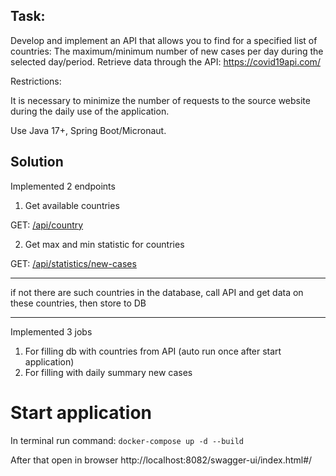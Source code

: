 ## Task:

Develop and implement an API that allows you to find for a specified list of countries:  The
maximum/minimum number of new cases per day during the selected day/period. Retrieve data through
the API: https://covid19api.com/

Restrictions:

It is necessary to minimize the number of requests to the source website during the daily use of the
application.

Use Java 17+, Spring Boot/Micronaut.

## Solution

Implemented 2 endpoints

1. Get available countries

GET: [/api/country](http://localhost:8082/swagger-ui/index.html#/country-controller/availableCountries)

2. Get max and min statistic for countries

GET: [/api/statistics/new-cases](http://localhost:8082/swagger-ui/index.html#/covid-stats-controller/getMaxAndMinNewCasesStatisticByCountryCodes)

***
if not there are such countries in the database, call API and get data on these countries, then store to DB
***

Implemented 3 jobs 
1. For filling db with countries from API (auto run once after start application)
2. For filling with daily summary new cases

# Start application
In terminal run command:
`docker-compose up -d --build`

After that open in browser
http://localhost:8082/swagger-ui/index.html#/
